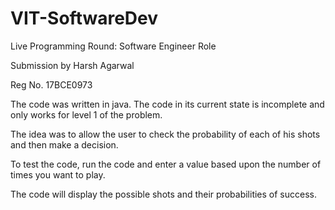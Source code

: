 # VIT-SoftwareDev
Live Programming Round: Software Engineer Role

Submission by Harsh Agarwal

Reg No. 17BCE0973

The code was written in java. The code in its current state is incomplete and only works for level 1 of the problem.

The idea was to allow the user to check the probability of each of his shots and then make a decision.

To test the code, run the code and enter a value based upon the number of times you want to play.

The code will display the possible shots and their probabilities of success.

